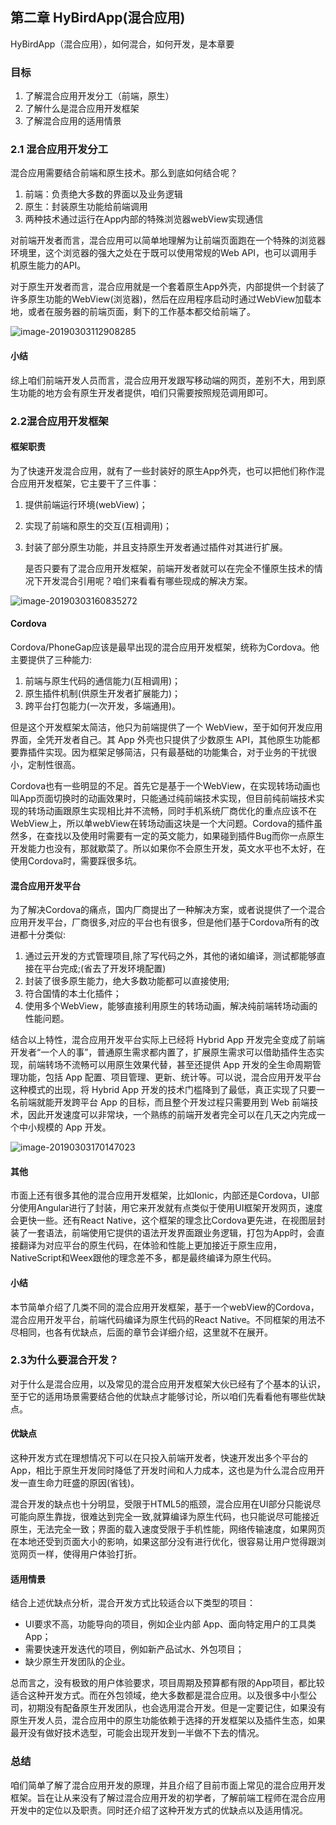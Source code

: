 ## 第二章 HyBirdApp(混合应用)

HyBirdApp（混合应用），如何混合，如何开发，是本章要

### 目标

1. 了解混合应用开发分工（前端，原生）
2. 了解什么是混合应用开发框架
3. 了解混合应用的适用情景

### 2.1 混合应用开发分工

混合应用需要结合前端和原生技术。那么到底如何结合呢？

1. 前端：负责绝大多数的界面以及业务逻辑
2. 原生：封装原生功能给前端调用
3. 两种技术通过运行在App内部的特殊浏览器webView实现通信



​	对前端开发者而言，混合应用可以简单地理解为让前端页面跑在一个特殊的浏览器环境里，这个浏览器的强大之处在于既可以使用常规的Web API，也可以调用手机原生能力的API。

​	对于原生开发者而言，混合应用就是一个套着原生App外壳，内部提供一个封装了许多原生功能的WebView(浏览器)，然后在应用程序启动时通过WebView加载本地，或者在服务器的前端页面，剩下的工作基本都交给前端了。

![image-20190303112908285](./assets/image-20190303112908285.png)

#### 小结

​	综上咱们前端开发人员而言，混合应用开发跟写移动端的网页，差别不大，用到原生功能的地方会有原生开发者提供，咱们只需要按照规范调用即可。



### 2.2混合应用开发框架

####  框架职责

为了快速开发混合应用，就有了一些封装好的原生App外壳，也可以把他们称作混合应用开发框架，它主要干了三件事：

1. 提供前端运行环境(webView)；

2. 实现了前端和原生的交互(互相调用)；

3. 封装了部分原生功能，并且支持原生开发者通过插件对其进行扩展。

    

   是否只要有了混合应用开发框架，前端开发者就可以在完全不懂原生技术的情况下开发混合引用呢？咱们来看看有哪些现成的解决方案。

![image-20190303160835272](./assets/image-20190303160835272.png)

#### Cordova

Cordova/PhoneGap应该是最早出现的混合应用开发框架，统称为Cordova。他主要提供了三种能力:

1. 前端与原生代码的通信能力(互相调用)；
2. 原生插件机制(供原生开发者扩展能力)；
3. 跨平台打包能力(一次开发，多端通用)。

但是这个开发框架太简洁，他只为前端提供了一个 WebView，至于如何开发应用界面，全凭开发者自己。其 App 外壳也只提供了少数原生 API，其他原生功能都要靠插件实现。因为框架足够简洁，只有最基础的功能集合，对于业务的干扰很小，定制性很高。

Cordova也有一些明显的不足。首先它是基于一个WebView，在实现转场动画也叫App页面切换时的动画效果时，只能通过纯前端技术实现，但目前纯前端技术实现的转场动画跟原生实现相比并不流畅，同时手机系统厂商优化的重点应该不在WebView上，所以单webView在转场动画这块是一个大问题。Cordova的插件虽然多，在查找以及使用时需要有一定的英文能力，如果碰到插件Bug而你一点原生开发能力也没有，那就歇菜了。所以如果你不会原生开发，英文水平也不太好，在使用Cordova时，需要踩很多坑。

#### 混合应用开发平台

为了解决Cordova的痛点，国内厂商提出了一种解决方案，或者说提供了一个混合应用开发平台，厂商很多,对应的平台也有很多，但是他们基于Cordova所有的改进都十分类似:

1. 通过云开发的方式管理项目,除了写代码之外，其他的诸如编译，测试都能够直接在平台完成;(省去了开发环境配置)
2. 封装了很多原生能力，绝大多数功能都可以直接使用;
3. 符合国情的本土化插件；
4. 使用多个WebView，能够直接利用原生的转场动画，解决纯前端转场动画的性能问题。

结合以上特性，混合应用开发平台实际上已经将 Hybrid App 开发完全变成了前端开发者“一个人的事”，普通原生需求都内置了，扩展原生需求可以借助插件生态实现，前端转场不流畅可以用原生效果代替，甚至还提供 App 开发的全生命周期管理功能，包括 App 配置、项目管理、更新、统计等。可以说，混合应用开发平台这种模式的出现，将 Hybrid App 开发的技术门槛降到了最低，真正实现了只要一名前端就能开发跨平台 App 的目标，而且整个开发过程只需要用到 Web 前端技术，因此开发速度可以非常块，一个熟练的前端开发者完全可以在几天之内完成一个中小规模的 App 开发。

![image-20190303170147023](./assets/image-20190303170147023.png)

#### 其他

市面上还有很多其他的混合应用开发框架，比如Ionic，内部还是Cordova，UI部分使用Angular进行了封装，用它来开发就有点类似于使用UI框架开发网页，速度会更快一些。还有React Native，这个框架的理念比Cordova更先进，在视图层封装了一套语法，前端使用它提供的语法开发界面跟业务逻辑，打包为App时，会直接翻译为对应平台的原生代码，在体验和性能上更加接近于原生应用，NativeScript和Weex跟他的理念差不多，都是最终编译为原生代码。

#### 小结

本节简单介绍了几类不同的混合应用开发框架，基于一个webView的Cordova，混合应用开发平台，前端代码编译为原生代码的React Native。不同框架的用法不尽相同，也各有优缺点，后面的章节会详细介绍，这里就不在展开。



### 2.3为什么要混合开发？

对于什么是混合应用，以及常见的混合应用开发框架大伙已经有了个基本的认识，至于它的适用场景需要结合他的优缺点才能够讨论，所以咱们先看看他有哪些优缺点。

#### 优缺点

这种开发方式在理想情况下可以在只投入前端开发者，快速开发出多个平台的App，相比于原生开发同时降低了开发时间和人力成本，这也是为什么混合应用开发一直生命力旺盛的原因(省钱)。

混合开发的缺点也十分明显，受限于HTML5的瓶颈，混合应用在UI部分只能说尽可能向原生靠拢，很难达到完全一致,就算编译为原生代码，也只能说尽可能接近原生，无法完全一致；界面的载入速度受限于手机性能，网络传输速度，如果网页在本地还受到页面大小的影响，如果这部分没有进行优化，很容易让用户觉得跟浏览网页一样，使得用户体验打折。

#### 适用情景
结合上述优缺点分析，混合开发方式比较适合以下类型的项目：

- UI要求不高，功能导向的项目，例如企业内部 App、面向特定用户的工具类 App；
- 需要快速开发迭代的项目，例如新产品试水、外包项目；
- 缺少原生开发团队的企业。

总而言之，没有极致的用户体验要求，项目周期及预算都有限的App项目，都比较适合这种开发方式。而在外包领域，绝大多数都是混合应用。以及很多中小型公司，初期没有配备原生开发团队，也会选用混合开发。但是一定要记住，如果没有原生开发人员，混合应用中的原生功能依赖于选择的开发框架以及插件生态，如果最开没有做好技术选型，可能会出现开发到一半做不下去的情况。

### 总结

咱们简单了解了混合应用开发的原理，并且介绍了目前市面上常见的混合应用开发框架。旨在让从来没有了解过混合应用开发的初学者，了解前端工程师在混合应用开发中的定位以及职责。同时还介绍了这种开发方式的优缺点以及适用情况。